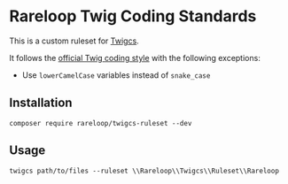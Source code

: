 # Rareloop Twig Coding Standards

This is a custom ruleset for [Twigcs](https://github.com/friendsoftwig/twigcs).

It follows the [official Twig coding style](http://twig.sensiolabs.org/doc/coding_standards.html) with the following exceptions:

- Use `lowerCamelCase` variables instead of `snake_case`

## Installation

`composer require rareloop/twigcs-ruleset --dev`

## Usage

`twigcs path/to/files --ruleset \\Rareloop\\Twigcs\\Ruleset\\Rareloop`